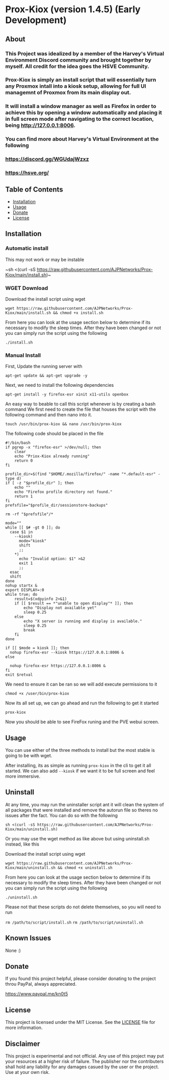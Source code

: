 # Prox-Kiox (version 1.4.5) (Early Development)

## About

### This Project was idealized by a member of the Harvey's Virtual Environment Discord community and brought together by myself.  All credit for the idea goes the HSVE Community.

### Prox-Kiox is simply an install script that will essentially turn any Proxmox intall into a kiosk setup, allowing for full UI managemnt of Proxmox from its main display out.
### It will install a window manager as well as Firefox in order to achieve this by opening a window automatically and placing it in full screen mode after navigating to the correct location, being http://127.0.0.1:8006.

### You can find more about Harvey's Virtual Environment at the following
### https://discord.gg/WGUdajWzxz
### https://hsve.org/



## Table of Contents

- [Installation](#installation)
- [Usage](#usage)
- [Donate](#donate)
- [License](#license)



## Installation

### Automatic install

This may not work or may be instable

~sh <(curl -sS https://raw.githubusercontent.com/AJPNetworks/Prox-Kiox/main/install.sh)~



### WGET Download

Download the install script using wget

``wget https://raw.githubusercontent.com/AJPNetworks/Prox-Kiox/main/install.sh && chmod +x install.sh``

From here you can look at the usage section below to determine if its necessary to modify the sleep times.
After they have been changed or not you can simply run the script using the following

``./install.sh``



### Manual Install

First, Update the running server with

``apt-get update && apt-get upgrade -y``

Next, we need to install the following dependencies

``apt-get install -y firefox-esr xinit x11-utils openbox``

An easy way to beable to call this script whenever is by creating a bash command
We first need to create the file that houses the script with the following command and then nano into it.

``touch /usr/bin/prox-kiox && nano /usr/bin/prox-kiox``

The following code should be placed in the file

```
#!/bin/bash
if pgrep -x "firefox-esr" >/dev/null; then
    clear
    echo "Priox-Kiox already running"
    return 0
fi

profile_dir=$(find "$HOME/.mozilla/firefox/" -name "*.default-esr" -type d)
if [ -z "$profile_dir" ]; then
    echo ""
    echo "Firefox profile directory not found."
    return 1
fi
prefsfile="$profile_dir/sessionstore-backups"

rm -rf "$prefsfile"/*

mode=""
while [[ $# -gt 0 ]]; do
  case $1 in
    --kiosk)
      mode="kiosk"
      shift
      ;;
    *)
      echo "Invalid option: $1" >&2
      exit 1
      ;;
  esac
  shift
done
nohup startx &
export DISPLAY=:0
while true; do
    result=$(xdpyinfo 2>&1)
    if [[ $result == *"unable to open display"* ]]; then
        echo "Display not available yet"
        sleep 0.25
    else
        echo "X server is running and display is available."
        sleep 0.25
        break
    fi
done

if [[ $mode = kiosk ]]; then
  nohup firefox-esr --kiosk https://127.0.0.1:8006 &
else

  nohup firefox-esr https://127.0.0.1:8006 &
fi
exit $retval
```

We need to ensure it can be ran so we will add execute permissions to it

```chmod +x /user/bin/prox-kiox```

Now its all set up, we can go ahead and run the following to get it started

``prox-kiox``


Now you should be able to see FireFox runing and the PVE webui screen.



## Usage

You can use either of the three methods to install but the most stable is going to be with wget.

After installing, its as simple as running `prox-kiox` in the cli to get it all started.  We can also add `--kiosk` if we want it to be full screen and feel more immersive.



## Uninstall

At any time, you may run the uninstaller script ant it will clean the system of all packages that were installed and remove the autorun file so theres no issues after the fact.  You can do so with the following

``sh <(curl -sS https://raw.githubusercontent.com/AJPNetworks/Prox-Kiox/main/uninstall.sh)``

Or you may use the wget method as like above but using uninstall.sh instead, like this

Download the install script using wget

``wget https://raw.githubusercontent.com/AJPNetworks/Prox-Kiox/main/uninstall.sh && chmod +x uninstall.sh``

From here you can look at the usage section below to determine if its necessary to modify the sleep times.
After they have been changed or not you can simply run the script using the following

``./uninstall.sh``

Please not that these scripts do not delete themselves, so you will need to run

``rm /path/to/script/install.sh``
``rm /path/to/script/uninstall.sh``


## Known Issues

None :)



## Donate

If you found this project helpful, please consider donating to the project throu PayPal, always appreciated.

https://www.paypal.me/kn0t5



## License

This project is licensed under the MIT License. See the [LICENSE](LICENSE) file for more information.



## Disclaimer

This project is experimental and not official.  Any use of this project may put your resources at a higher risk of failure.  The publisher nor the contributers shall hold any liability for any damages casued by the user or the project.  Use at your own risk.

